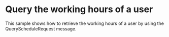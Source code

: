 # Query the working hours of a user

This sample shows how to retrieve the working hours of a user by using the QueryScheduleRequest message.


